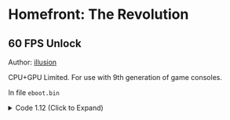 # Homefront: The Revolution

## 60 FPS Unlock

Author: [illusion](https://github.com/illusion0001)

CPU+GPU Limited. For use with 9th generation of game consoles.

In file `eboot.bin`

<details>
<summary>Code 1.12 (Click to Expand)</summary>

```
41 3B B7 D4 00 00 00 74 10 41 89 B7 D4 00 00 00

41 3B B7 D4 00 00 00 75 10 41 89 B7 D4 00 00 00
```

</details>

